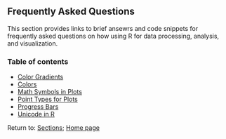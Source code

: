 ## Frequently Asked Questions

This section provides links to brief ansewrs and code snippets for frequently asked questions on how using R for data processing, analysis, and visualization.

### Table of contents

* [Color Gradients](C06_P002_Color_gradient.md)
* [Colors](C06_P003_R_color_options.md)
* [Math Symbols in Plots](C06_P005_Math_symbols.md)
* [Point Types for Plots](C06_P004_R_pch_options.md)
* [Progress Bars](C06_P001_Progress_bar.md)
* [Unicode in R](C06_P005_Unicode.md)

Return to:
[Sections](C00_P002_Chapters.md);
[Home page](https://rettopnivek.github.io/R_training/)
